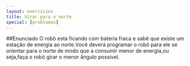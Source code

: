 ```yaml
---
layout: exercicios
title: Virar para o norte
special: [problemas]
---
```


##Enunciado
O robô esta ficando com bateria fraca e sabê que existe um estação de energia ao norte.Você deverá programar o robô para ele se orientar para o norte de modo que a consumir menor de energia,ou seja,faça o robô girar o menor ângulo possivel.
